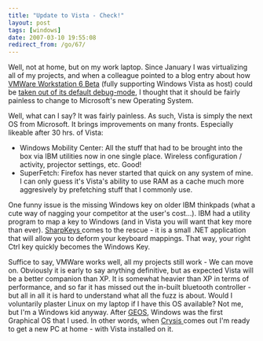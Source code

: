 ```yaml
---
title: "Update to Vista - Check!"
layout: post
tags: [windows]
date: 2007-03-10 19:55:08
redirect_from: /go/67/
---
```


Well, not at home, but on my work laptop. Since January I was virtualizing all of my projects, and when a colleague pointed to a blog entry about how [VMWare Workstation 6 Beta](http://www.vmware.com/products/beta/ws/) (fully supporting Windows Vista as host) could be [taken out of its default debug-mode](http://4sysops.com/archives/disable-debug-mode-of-vmware-workstation-60-beta-%E2%80%93-the-solution-for-vista-users/), I thought that it should be fairly painless to change to Microsoft's new Operating System.

Well, what can I say? It was fairly painless. As such, Vista is simply the next OS from Microsoft. It brings improvements on many fronts. Especially likeable after 30 hrs. of Vista:

*   Windows Mobility Center: All the stuff that had to be brought into the box via IBM utilities now in one single place. Wireless configuration / activity, projector settings, etc. Good!
*   SuperFetch: Firefox has never started that quick on any system of mine. I can only guess it's Vista's ability to use RAM as a cache much more aggresively by prefetching stuff that I commonly use.

One funny issue is the missing Windows key on older IBM thinkpads (what a cute way of nagging your competitor at the user's cost...). IBM had a utility program to map a key to Windows (and in Vista you will want that key more than ever). [SharpKeys ](http://www.randyrants.com/2006/07/sharpkeys_211.html)comes to the rescue - it is a small .NET application that will allow you to deform your keyboard mappings. That way, your right Ctrl key quickly becomes the Windows Key.

Suffice to say, VMWare works well, all my projects still work - We can move on. Obviously it is early to say anything definitive, but as expected Vista will be a better companion than XP. It is somewhat heavier than XP in terms of performance, and so far it has missed out the in-built bluetooth controller - but all in all it is hard to understand what all the fuzz is about. Would I voluntarily plaster Linux on my laptop if I have this OS available? Not me, but I'm a Windows kid anyway. After [GEOS](http://en.wikipedia.org/wiki/GEOS_%288-bit_operating_system%29), Windows was the first Graphical OS that I used. In other words, when [Crysis ](http://www.crysis-game.com/)comes out I'm ready to get a new PC at home - with Vista installed on it.